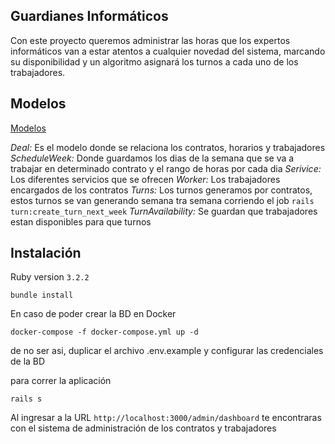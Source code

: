 ## Guardianes Informáticos

Con este proyecto queremos administrar las horas que los expertos informáticos van a estar atentos a cualquier novedad del sistema, marcando su disponibilidad y un algoritmo asignará los turnos a cada uno de los trabajadores.

## Modelos

[Modelos](https://miro.com/app/board/uXjVMZ6LvYo=/)

*Deal:*  Es el modelo donde se relaciona los contratos, horarios y trabajadores
*ScheduleWeek:* Donde guardamos los dias de la semana que se va a trabajar en determinado contrato y el rango de horas por cada dia
*Serivice:* Los diferentes servicios que se ofrecen
*Worker:* Los trabajadores encargados de los contratos
*Turns:* Los turnos generamos por contratos, estos turnos se van generando semana tra semana corriendo el job `rails turn:create_turn_next_week`
*TurnAvailability:* Se guardan que trabajadores estan disponibles para que turnos

## Instalación

Ruby version `3.2.2`

```
bundle install
```

En caso de poder crear la BD en Docker

```
docker-compose -f docker-compose.yml up -d
```

de no ser asi, duplicar el archivo .env.example y configurar las credenciales de la BD

para correr la aplicación

```
rails s
```

Al ingresar a la URL `http://localhost:3000/admin/dashboard` te encontraras con el sistema de administración de los contratos y trabajadores
